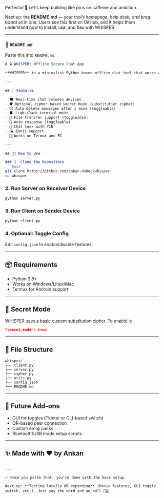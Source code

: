 Perfecto! 🧠 Let's keep building like pros on caffeine and ambition.

Next up: the **README.md** — your tool’s *homepage, help desk, and brag board* all in one. Users see this first on GitHub, and it helps them understand how to install, use, and flex with WHISPER.

---

### 📄 `README.md`

Paste this into `README.md`:

````markdown
# 🔒 WHISPER: Offline Secure Chat App

**WHISPER** is a minimalist Python-based offline chat tool that works across PC and mobile using Termux. You can chat securely using LAN, Wi-Fi hotspot, Bluetooth, or USB — even without internet!

---

## 💡 Features

- 🗨️ Real-time chat between devices
- 🛡️ Optional cipher-based secret mode (substitution cipher)
- ⏲️ Auto-delete messages after 5 mins (toggleable)
- 🌒 Light/Dark terminal mode
- 📁 File transfer support (toggleable)
- 🤖 Auto response (toggleable)
- 🔐 Chat lock with PIN
- 🖼️ Emoji support
- 📱 Works on Termux and PC

---

## 🧑‍💻 How to Use

### 1. Clone the Repository
```bash
git clone https://github.com/ankan-debug/whisper
cd whisper
````

### 2. Run Server on Receiver Device

```bash
python server.py
```

### 3. Run Client on Sender Device

```bash
python client.py
```

### 4. Optional: Toggle Config

Edit `config.json` to enable/disable features.

---

## 📦 Requirements

* Python 3.8+
* Works on Windows/Linux/Mac
* Termux for Android support

---

## 🔐 Secret Mode

WHISPER uses a basic custom substitution cipher.
To enable it:

```json
"secret_mode": true
```

---

## 📂 File Structure

```
whisper/
├── client.py
├── server.py
├── cipher.py
├── utils.py
├── config.json
└── README.md
```

---

## 🧪 Future Add-ons

* GUI for toggles (Tkinter or CLI-based switch)
* QR-based peer connection
* Custom emoji packs
* Bluetooth/USB mode setup scripts

---

## ✨ Made with ❤️ by Ankan

```

---

✅ Once you paste that, you're done with the base setup.

Next up: **Testing locally OR expanding** (bonus features, GUI toggle switch, etc.). Just say the word and we roll 🛞💻
```
